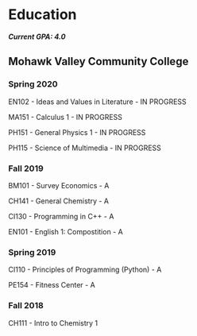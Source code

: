 # Education

***Current GPA: 4.0***

## Mohawk Valley Community College

### Spring 2020

EN102 - Ideas and Values in Literature - IN PROGRESS

MA151 - Calculus 1 - IN PROGRESS

PH151 - General Physics 1 - IN PROGRESS

PH115 - Science of Multimedia - IN PROGRESS

### Fall 2019

BM101 - Survey Economics - A

CH141 - General Chemistry - A

CI130 - Programming in C++ - A

EN101 - English 1: Compostition - A

### Spring 2019

CI110 - Principles of Programming (Python) - A

PE154 - Fitness Center - A

### Fall 2018

CH111 - Intro to Chemistry 1



